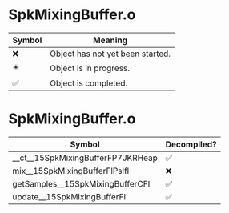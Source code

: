 # SpkMixingBuffer.o
| Symbol | Meaning 
| ------------- | ------------- 
| :x: | Object has not yet been started. 
| :eight_pointed_black_star: | Object is in progress. 
| :white_check_mark: | Object is completed. 


# SpkMixingBuffer.o
| Symbol | Decompiled? |
| ------------- | ------------- |
| __ct__15SpkMixingBufferFP7JKRHeap | :white_check_mark: |
| mix__15SpkMixingBufferFlPslfl | :x: |
| getSamples__15SpkMixingBufferCFl | :white_check_mark: |
| update__15SpkMixingBufferFl | :white_check_mark: |
